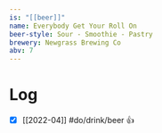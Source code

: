 ```yaml
---
is: "[[beer]]"
name: Everybody Get Your Roll On
beer-style: Sour - Smoothie - Pastry
brewery: Newgrass Brewing Co
abv: 7
---
```

# Log
- [x] [[2022-04]] #do/drink/beer 👍
